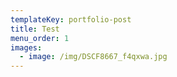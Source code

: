 ```yaml
---
templateKey: portfolio-post
title: Test
menu_order: 1
images:
  - image: /img/DSCF8667_f4qxwa.jpg
---
```


